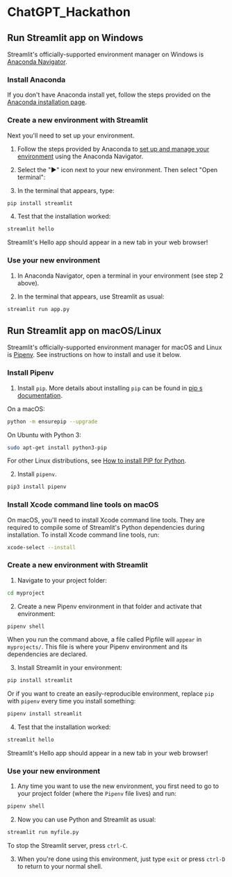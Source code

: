 # ChatGPT_Hackathon





## Run Streamlit app on Windows
Streamlit's officially-supported environment manager on Windows is [Anaconda Navigator](https://docs.anaconda.com/navigator/).


### Install Anaconda
If you don't have Anaconda install yet, follow the steps provided on the [Anaconda installation page](https://docs.anaconda.com/anaconda/install/windows/).


### Create a new environment with Streamlit
Next you'll need to set up your environment.

1. Follow the steps provided by Anaconda to [set up and manage your environment](https://docs.anaconda.com/navigator/getting-started/#managing-environments) using the Anaconda Navigator.

2. Select the "▶" icon next to your new environment. Then select "Open terminal":

3. In the terminal that appears, type:
```sh
pip install streamlit
```

4. Test that the installation worked:
```sh
streamlit hello
```
Streamlit's Hello app should appear in a new tab in your web browser!


### Use your new environment
1. In Anaconda Navigator, open a terminal in your environment (see step 2 above).

2. In the terminal that appears, use Streamlit as usual:
```sh
streamlit run app.py
```





## Run Streamlit app on macOS/Linux
Streamlit's officially-supported environment manager for macOS and Linux is [Pipenv](https://pypi.org/project/pipenv/). See instructions on how to install and use it below.


### Install Pipenv
1. Install `pip`. More details about installing `pip` can be found in [pip
s documentation](https://pip.pypa.io/en/stable/installation/#supported-methods).

On a macOS:
```sh
python -m ensurepip --upgrade
```

On Ubuntu with Python 3:
```sh
sudo apt-get install python3-pip
```

For other Linux distributions, see [How to install PIP for Python](https://www.makeuseof.com/tag/install-pip-for-python/).

2. Install `pipenv`.
```sh
pip3 install pipenv
```


### Install Xcode command line tools on macOS
On macOS, you'll need to install Xcode command line tools. They are required to compile some of Streamlit's Python dependencies during installation. To 
install Xcode command line tools, run:
```sh
xcode-select --install
```


### Create a new environment with Streamlit
1. Navigate to your project folder:
```sh
cd myproject
```

2. Create a new Pipenv environment in that folder and activate that environment:
```sh
pipenv shell
```
When you run the command above, a file called Pipfile will `appear` in `myprojects/`. This file is where your Pipenv environment and its dependencies are declared.

3. Install Streamlit in your environment:
```sh
pip install streamlit
```
Or if you want to create an easily-reproducible environment, replace `pip` with `pipenv` every time you install something:
```sh
pipenv install streamlit
```

4. Test that the installation worked:
```sh
streamlit hello
```
Streamlit's Hello app should appear in a new tab in your web browser!


### Use your new environment
1. Any time you want to use the new environment, you first need to go to your project folder (where the `Pipenv` file lives) and run:
```sh
pipenv shell
```

2. Now you can use Python and Streamlit as usual:
```sh
streamlit run myfile.py
```
To stop the Streamlit server, press `ctrl-C`.

3. When you're done using this environment, just type `exit` or press `ctrl-D` to return to your normal shell.

